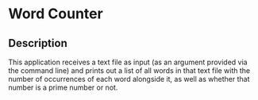 # Word Counter

## Description
This application receives a text file as input (as an argument provided via the command line) and prints out a list of all words in that text file with the number of occurrences of each word alongside it, as well as whether that number is a prime number or not.
